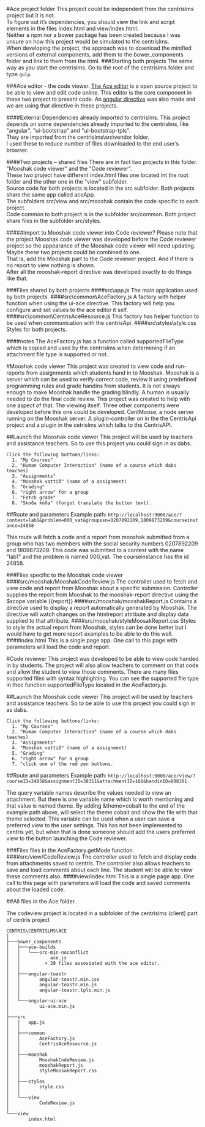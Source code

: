 #Ace project folder
This project could be independent from the centrislms project but it is not.  
To figure out it’s dependencies, you should view the link and script elements in the files index.html and view/index.html.  
Neither a npm nor a bower package has been created because I was unsure on how this project would be simulated to the centrislms.  
When developing the project, the approach was to download the minified versions of external components, 
add them to the bower_components folder and link to them from the html.
###Starting both projects
The same way as you start the centrislms. Go to the root of the centrislms folder and type `gulp`.

###Ace editor - the code viewer.
[The Ace editor](https://ace.c9.io) is a open source project to be able to view and edit code online.  This editor is the core component in these two project to present code. An [angular directive]( https://github.com/angular-ui/ui-ace) was also made and we are using that directive in these projects.

####External Dependencies already imported to centrislms.
This project depends on some dependencies already imported to the centrislms, like "angular", "ui-bootstrap" and "ui-bootstrap-tpls".  
They are imported from the centrislms\src\vendor folder.  
I used these to reduce number of files downloaded to the end user’s browser.

####Two projects – shared files
There are in fact two projects in this folder. "Mooshak code viewer" and the "Code reviewer".  
These two project have different index.html files one located int the root folder and the other one in the "view" subfolder.  
Source code for both projects is located in the src subfolder.  Both projects share the same app called aceApp.  
The subfolders src/view and src/mooshak contain the code specific to each project.  
Code common to both project is in the subfolder src/common.  Both project share files in the subfolder src/styles.

#####Import to Mooshak code viewer into Code reviewer?
Please note that the project Mooshak code viewer was developed before the Code reviewer project so the appearance of 
the Mooshak code viewer will need updating.  Maybe these two projects could be combined to one.  
That is, add the Mooshak part to the Code reviewer project.  And if there is no report to view nothing is shown.  
After all the mooshak-report directive was developed exactly to do things like that.

###Files shared by both projects
####src\app.js
The main application used by both projects.
####src\common\AceFactory.js
A factory with helper function when using the ui-ace directive.  This factory will help you configure and set values to the ace editor it self.  
####src\common\CentrisAceResource.js
This factory has helper function to be used when communication with the centrisApi.
####src\styles\style.css
Styles for both projects.

####notes
The AceFactory.js has a function called supportedFileType which is copied and used by the centrislms when determining 
if an attachment file type is supported or not.

#Mooshak code viewer
This project was created to view code and run-reports from assignments which students hand in to Mooshak.  Mooshak is a server which can be used to verify correct code, review it using predefined programming rules and grade handins from students.  It is not always enough to make Mooshak handle the grading blindly.  A human is usually needed to do the final code review.  This project was created to help with one aspect of that.  The viewing itself.  Three other components were developed before this one could be developed.  CentMoose, a node server running on the Mooshak server.  A plugin-controller on in the the CentrisApi project and a plugin in the cetrislms which talks to the CentrisAPI.

##Launch the Mooshak code viewer
This project will be used by teachers and assistance teachers.  So to use this project you could sign in as dabs.
```
Click the following buttons/links:
  1. "My Courses"
  2. "Human Computer Interaction" (name of a course which dabs teaches)
  3. "Assignments"
  4. "Mooshak vattið" (name of a assignment)
  5. "Grading"
  6. "right arrow" for a group
  7. "Fetch grade"
  8. "Skoða kóða" (forgot translate the button text).
```
##Route and parameters
Example path:
`http://localhost:9000/ace/?contest=lab1&problem=000_vat&groupssn=0207892209,1809873209&courseinstance=24858`

This route will fetch a code and a report from mooshak submitted from a group who has two members with the social security numbers 0207892209 and 1809873209.  This code was submitted to a contest with the name "lab1" and the problem is named 000_vat.  The courseinstance has the id 24858.

###Files specific to the Mooshak code viewer
####src/mooshak/MooshakCodeReview.js 
The controller used to fetch and view code and report from Mooshak about a specific submission.  Controller supplies the report from Mooshak to the mooshak-report directive 	using the $scope variable {{report}}
####src/mooshak/mooshakReport.js
Contains a directive used to display a report automatically generated by Mooshak.  The directive will watch changes on the htmlreport attribute and display data supplied to that attribute.
####src/mooshak/styleMoosakReport.css
Styles to style the actual report from Mooshak, styles can be done better but I would have to get more report examples to be able to do this well.
####index.html
This is a single page app.  One call to this page with parameters will load the code and report.

#Code reviewer
This project was developed to be able to view code handed in by students.  The project will also allow teachers to comment on that code and allow the student to view those comments.  There are many files supported files with syntax highlighting.  You can see the supported file type in thec function supportedFileType located in the AceFactory.js.

##Launch the Mooshak code viewer
This project will be used by teachers and assistance teachers.  So to be able to use this project you could sign in as dabs.
```
Click the following buttons/links:
  1. "My Courses"
  2. "Human Computer Interaction" (name of a course which dabs teaches)
  3. "Assignments"
  4. "Mooshak vattið" (name of a assignment)
  5. "Grading"
  6. "right arrow" for a group
  7. "click one of the red pen buttons.
```
##Route and parameters
Example path:
`http://localhost:9000/ace/view/?courseID=24858&assignmentID=38311&attachmentID=160&handinID=808301`

The query variable names describe the values needed to view an attachment.  But there is one variable name which is worth mentioning and that value is named theme.  By adding &theme=cobalt to the end of the example path above, will select the theme cobalt and show the file with that theme selected.  This variable can be used when a user can save a preferred view to the user settings.  This has not been implemented to centris yet, but when that is done someone should add the users preferred view to the button launching the Code reviewer.

###Files files in the AceFactory.getMode function.
####src/view/CodeReview.js
The controller used to fetch and display code from attachments saved to centris.  The controller also allows teachers to save and load comments about each line.  The student will be able to view these comments also.
####view/index.html
This is a single page app.  One call to this page with parameters will load the code and saved comments about the loaded code.

##All files in the Ace folder.

The codeview project is located in a subfolder of the centrislms (client) part of centris project

```
CENTRIS\CENTRISLMS\ACE
│
├───bower_components
│   ├───ace-builds
│   │   └───src-min-noconflict
│   │           ace.js
│   │         + 28 files assosiated with the ace editor.
│   │
│   ├───angular-toastr
│   │       angular-toastr.min.css
│   │       angular-toastr.min.js
│   │       angular-toastr.tpls.min.js
│   │
│   └───angular-ui-ace
│           ui-ace.min.js
│
├───src
│   │   app.js
│   │
│   ├───common
│   │       AceFactory.js
│   │       CentrisAceResource.js
│   │
│   ├───mooshak
│   │       MooshakCodeReview.js
│   │       mooshakReport.js
│   │       styleMoosakReport.css
│   │
│   ├───styles
│   │       style.css
│   │
│   └───view
│           CodeReview.js
│
└───view
        index.html
```
